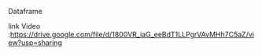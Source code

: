 Dataframe

link Video :https://drive.google.com/file/d/1800VR_iaG_eeBdT1LLPgrVAvMHh7C5aZ/view?usp=sharing

